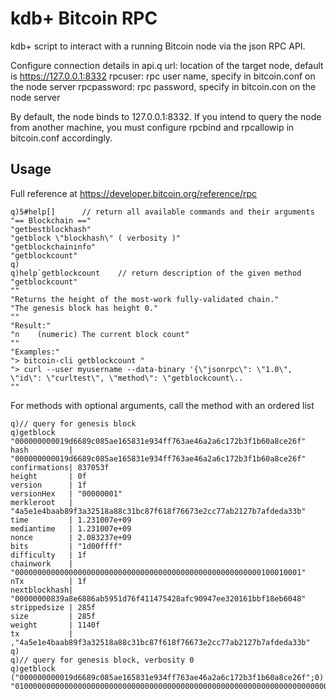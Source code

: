 # kdb+ Bitcoin RPC

kdb+ script to interact with a running Bitcoin node via the json RPC API.

Configure connection details in api.q
url: location of the target node, default is https://127.0.0.1:8332
rpcuser: rpc user name, specify in bitcoin.conf on the node server
rpcpassword: rpc password, specify in bitcoin.con on the node server

By default, the node binds to 127.0.0.1:8332. If you intend to query the node from another machine, you must configure rpcbind and rpcallowip in bitcoin.conf accordingly.

## Usage

Full reference at https://developer.bitcoin.org/reference/rpc

```
q)5#help[] 		// return all available commands and their arguments
"== Blockchain =="
"getbestblockhash"
"getblock \"blockhash\" ( verbosity )"
"getblockchaininfo"
"getblockcount"
q)
q)help`getblockcount	// return description of the given method
"getblockcount"
""
"Returns the height of the most-work fully-validated chain."
"The genesis block has height 0."
""
"Result:"
"n    (numeric) The current block count"
""
"Examples:"
"> bitcoin-cli getblockcount "
"> curl --user myusername --data-binary '{\"jsonrpc\": \"1.0\", \"id\": \"curltest\", \"method\": \"getblockcount\..
""
```

For methods with optional arguments, call the method with an ordered list
```
q)// query for genesis block
q)getblock "000000000019d6689c085ae165831e934ff763ae46a2a6c172b3f1b60a8ce26f"
hash         | "000000000019d6689c085ae165831e934ff763ae46a2a6c172b3f1b60a8ce26f"
confirmations| 837053f
height       | 0f
version      | 1f
versionHex   | "00000001"
merkleroot   | "4a5e1e4baab89f3a32518a88c31bc87f618f76673e2cc77ab2127b7afdeda33b"
time         | 1.231007e+09
mediantime   | 1.231007e+09
nonce        | 2.083237e+09
bits         | "1d00ffff"
difficulty   | 1f
chainwork    | "0000000000000000000000000000000000000000000000000000000100010001"
nTx          | 1f
nextblockhash| "00000000839a8e6886ab5951d76f411475428afc90947ee320161bbf18eb6048"
strippedsize | 285f
size         | 285f
weight       | 1140f
tx           | ,"4a5e1e4baab89f3a32518a88c31bc87f618f76673e2cc77ab2127b7afdeda33b"
q)
q)// query for genesis block, verbosity 0
q)getblock ("000000000019d6689c085ae165831e934ff763ae46a2a6c172b3f1b60a8ce26f";0)
"0100000000000000000000000000000000000000000000000000000000000000000000003ba3edfd7a7b12b27ac72c3e67768f617fc..
```
